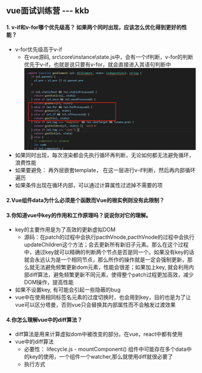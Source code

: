 ## vue面试训练营 --- kkb
#### 1. v-if和v-for哪个优先级高？ 如果两个同时出现，应该怎么优化得到更好的性能？
+ v-for优先级高于v-if
    + 在vue源码, src\core\instance\state.js中，会有一个if判断，v-for的判断优先于v-if，也就是说只要有v-for，就会直接进入其语句判断中
    ![avatar](./微信截图_20200804122518.png)
+ 如果同时出现，每次渲染都会先执行循环再判断，无论如何都无法避免循环，浪费性能
+ 如果要避免： 再外层嵌套template， 在这一层进行v-if判断，然后再内部循环遍历
+ 如果条件出现在循环内部，可以通过计算属性过滤掉不需要的项


#### 2.Vue组件data为什么必须是个函数而Vue的根实例则没有此限制？

#### 3.你知道vue中key的作用和工作原理吗？说说你对它的理解。
+ key的主要作用是为了高效的更新虚拟DOM
    + 源码：在patch的过程中会执行pacthVnode,pacthVnode的过程中会执行updateChildren这个方法；会去更新所有新旧子元素。那么在这个过程中，通过key就可以精确的判断两个节点是否是同一个。如果没有key的话就会永远认为是一个相同节点，那么所作的操作就是一定会强制更新，那么就无法避免频繁更新dom元素，性能会很差；如果加上key, 就会利用内部diff算法，避免频繁更新不同元素，使得整个patch过程更加高效，减少DOM操作，提高性能
+ 如果不设置key, 有可能会引起一些隐蔽的bug
+ vue中在使用相同标签名元素的过度切换时，也会用到key，目的也是为了让vue可以区分塔曼，否则vue只会替换其内部属性而不会触发过渡效果

#### 4.你怎么理解vue中的diff算法？
+ diff算法是用来计算虚拟dom中被改变的部分。在vue，react中都有使用
+ vue中的diff算法
    + 必要性： lifecycle.js - mountComponent()
               组件中可能存在多个data中的key的使用，一个组件一个watcher,那么就使用diff就很必要了
    + 执行方式
